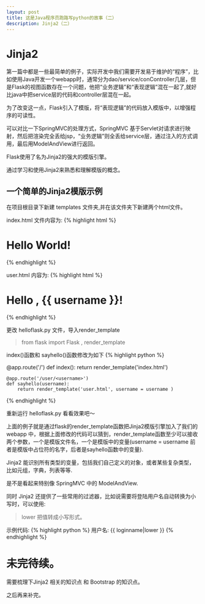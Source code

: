 ```yaml
---
layout: post
title: 这是Java程序员跑路写python的故事（二）
description: Jinja2（二）
---
```


# Jinja2

第一篇中都是一些最简单的例子，实际开发中我们需要开发易于维护的“程序”，比如使用Java开发一个webapp时，通常分为dao/service/conController几层，但是Flask的视图函数存在一个问题，他把“业务逻辑”和“表现逻辑”混在一起了,就好比java中把service层的代码和controller层混在一起。

为了改变这一点，Flask引入了模版，将“表现逻辑”的代码放入模版中，以增强程序的可读性。

可以对比一下SpringMVC的处理方式，SpringMVC 基于Servlet对请求进行映射，然后把渲染完全丢给jsp，“业务逻辑”则全丢给service层，通过注入的方式调用，最后用ModelAndView进行返回。

Flask使用了名为Jinja2的强大的模版引擎。

通过学习和使用Jinja2来熟悉和理解模版的概念。


## 一个简单的Jinja2模版示例

   在项目根目录下新建 templates 文件夹,并在该文件夹下新建两个html文件。

   index.html  文件内容为:
   {% highlight html %}
    <h1>Hello World!</h1>
   {% endhighlight %}

   user.html 内容为:
   {% highlight html %}
    <h1>Hello , {{ username }}!</h1>
   {% endhighlight %}

   更改 helloflask.py 文件，导入render_template

   > from flask import Flask , render_template

   index()函数和 sayhello()函数修改为如下
   {% highlight python %}

   @app.route('/')
   def index():
       return render_template('index.html')

    @app.route('/user/<username>')
    def sayhello(username):
        return render_template('user.html', username = username )

   {% endhighlight %}

   重新运行 helloflask.py 看看效果吧～

   上面的例子就是通过flask的render_template函数把Jinja2模版引擎加入了我们的 webapp 中，根据上面修改的代码可以猜到，render_template函数至少可以接收两个参数，一个是模版文件名，一个是模版中的变量(username = username 前者是模版中占位符的名字，后者是sayhello函数中的变量).

   Jinja2 能识别所有类型的变量，包括我们自己定义的对象，或者某些复杂类型，比如元组，字典，列表等等.

   是不是看起来特别像 SpringMVC 中的 ModelAndView.

   同时 Jinja2 还提供了一些常用的过滤器，比如说需要将登陆用户名自动转换为小写时，可以使用:
>   lower   把值转成小写形式。       

  示例代码:
  {% highlight python %}
   用户名: {{ loginname|lower }}
  {% endhighlight %}


# 未完待续。

需要梳理下Jinja2 相关的知识点 和 Bootstrap 的知识点。

之后再来补完。
